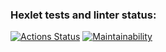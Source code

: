 ### Hexlet tests and linter status:

[![Actions Status](https://github.com/AxeRicin/frontend-project-44/workflows/hexlet-check/badge.svg)](https://github.com/AxeRicin/frontend-project-44/actions)
[![Maintainability](https://api.codeclimate.com/v1/badges/27bdf193d701bb8bcb49/maintainability)](https://codeclimate.com/github/AxeRicin/frontend-project-44/maintainability)
